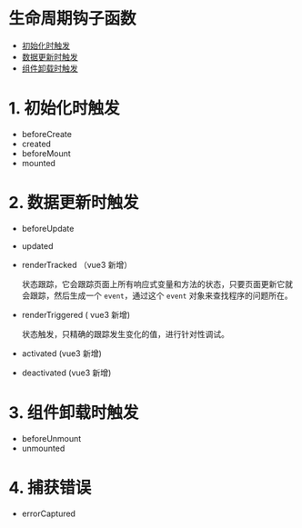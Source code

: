 # 生命周期钩子函数

- [初始化时触发](#1-初始化时触发)
- [数据更新时触发](#2-数据更新时触发)
- [组件卸载时触发](#3-组件卸载时触发)

# 1. 初始化时触发

- beforeCreate
- created
- beforeMount
- mounted

# 2. 数据更新时触发

- beforeUpdate

- updated

- renderTracked （vue3 新增）

  状态跟踪，它会跟踪页面上所有响应式变量和方法的状态，只要页面更新它就会跟踪，然后生成一个 `event`，通过这个 `event` 对象来查找程序的问题所在。

- renderTriggered ( vue3 新增)

  状态触发，只精确的跟踪发生变化的值，进行针对性调试。

- activated (vue3 新增)

- deactivated (vue3 新增)

# 3. 组件卸载时触发

- beforeUnmount
- unmounted

# 4. 捕获错误

- errorCaptured